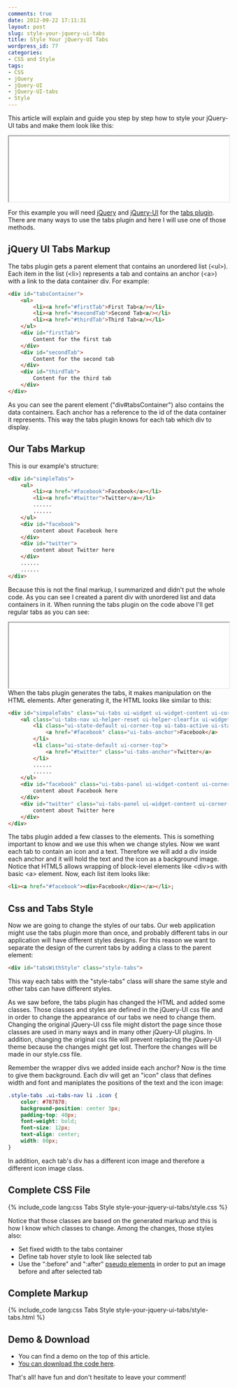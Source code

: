 ```yaml
---
comments: true
date: 2012-09-22 17:11:31
layout: post
slug: style-your-jquery-ui-tabs
title: Style Your jQuery-UI Tabs
wordpress_id: 77
categories:
- CSS and Style
tags:
- CSS
- jQuery
- jQuery-UI
- jQuery-UI-tabs
- Style
---
```


This article will explain and guide you step by step how to style your jQuery-UI tabs and make them look like this:   
<iframe src="/code/style-your-jquery-ui-tabs/style-tabs.html" width="100%"></iframe>
<!-- more -->

For this example you will need <a href="http://www.jquery.com" target="_blank">jQuery</a> and <a href="http://www.jqueryui.com" target="_blank">jQuery-UI</a> for the <a href="http://jqueryui.com/demos/tabs/" target="_blank">tabs plugin</a>. There are many ways to use the tabs plugin and here I will use one of those methods.

jQuery UI Tabs Markup
---------------------

The tabs plugin gets a parent element that contains an unordered list (&lt;ul&gt;). Each item in the list (&lt;li&gt;) represents a tab and contains an anchor (&lt;a&gt;) with a link to the data container div. For example:

```html Tabs plugin structure
<div id="tabsContainer">
	<ul>
		<li><a href="#firstTab">First Tab<a/></li>
		<li><a href="#secondTab">Second Tab<a/></li>
		<li><a href="#thirdTab">Third Tab<a/></li>
	</ul>
	<div id="firstTab">
		Content for the first tab
	</div>
	<div id="secondTab">
		Content for the second tab
	</div>
	<div id="thirdTab">
		Content for the third tab
	</div>
</div>
```

As you can see the parent element ("div#tabsContainer") also contains the data containers. Each anchor has a reference to the id of the data container it represents. This way the tabs plugin knows for each tab which div to display.

Our Tabs Markup
---------------

This is our example's structure:

```html Our example's structure
<div id="simpleTabs">
	<ul>
		<li><a href="#facebook">Facebook</a></li>
		<li><a href="#twitter">Twitter</a></li>
		......
		......
	</ul>
	<div id="facebook">
		content about Facebook here 
	</div>
	<div id="twitter">
		content about Twitter here
	</div>
	......
	......
</div>
```

Because this is not the final markup, I summarized and didn't put the whole code. As you can see I created a parent div with unordered list and data containers in it. When running the tabs plugin on the code above I'll get regular tabs as you can see:
<iframe src="../code/style-your-jquery-ui-tabs/no-style-tabs.html" width="100%"></iframe>
When the tabs plugin generates the tabs, it makes manipulation on the HTML elements. After generating it, the HTML looks like similar to this:

```html After applying tabs plugin
<div id="simpaleTabs" class="ui-tabs ui-widget ui-widget-content ui-corner-all">
    <ul class="ui-tabs-nav ui-helper-reset ui-helper-clearfix ui-widget-header ui-corner-all">
        <li class="ui-state-default ui-corner-top ui-tabs-active ui-state-active">
            <a href="#facebook" class="ui-tabs-anchor">Facebook</a>
        </li>
        <li class="ui-state-default ui-corner-top">
            <a href="#twitter" class="ui-tabs-anchor">Twitter</a>
        </li>
        ......
        ......
    </ul>
    <div id="facebook" class="ui-tabs-panel ui-widget-content ui-corner-bottom">
        content about Facebook here 
    </div>
    <div id="twitter" class="ui-tabs-panel ui-widget-content ui-corner-bottom">
        content about Twitter here
    </div>
</div>
```

The tabs plugin added a few classes to the elements. This is something important to know and we use this when we change styles. Now we want each tab to contain an icon and a text. Therefore we will add a div inside each anchor and it will hold the text and the icon as a background image. Notice that HTML5 allows wrapping of block-level elements like &lt;div&gt;s with basic &lt;a&gt; element. Now, each list item looks like:
	
```html List item new look
<li><a href="#facebook"><div>Facebook</div></a></li>;
```

Css and Tabs Style
------------------

Now we are going to change the styles of our tabs. Our web application might use the tabs plugin more than once, and probably different tabs in our application will have different styles designs. For this reason we want to separate the design of the current tabs by adding a class to the parent element:
	
```html Add class to the parent element
<div id="tabsWithStyle" class="style-tabs">
```

This way each tabs with the "style-tabs" class will share the same style and other tabs can have different styles.   

As we saw before, the tabs plugin has changed the HTML and added some classes. Those classes and styles are defined in the jQuery-UI css file and in order to change the appearance of our tabs we need to change them. Changing the original jQuery-UI css file might distort the page since those classes are used in many ways and in many other jQuery-UI plugins. In addition, changing the original css file will prevent replacing the jQuery-UI theme because the changes might get lost. Therfore the changes will be made in our style.css file.

Remember the wrapper divs we added inside each anchor? Now is the time to give them background. Each div will get an "icon" class that defines width and font and maniplates the positions of the text and the icon image:
    
```css icon div style
.style-tabs .ui-tabs-nav li .icon { 
    color: #787878;
    background-position: center 3px;
    padding-top: 40px;
    font-weight: bold;
    font-size: 12px;
    text-align: center;
    width: 80px;
}
```

In addition, each tab's div has a different icon image and therefore a different icon image class.

Complete CSS File
-----------------

{% include_code lang:css Tabs Style style-your-jquery-ui-tabs/style.css %}

Notice that those classes are based on the generated markup and this is how I know which classes to change. Among the changes, those styles also:

* Set fixed width to the tabs container
* Define tab hover style to look like selected tab
* Use the ":before" and ":after" <a href="https://developer.mozilla.org/en-US/docs/CSS/Pseudo-elements" target="_blank">pseudo elements</a> in order to put an image before and after selected tab

Complete Markup
---------------

{% include_code lang:css Tabs Style style-your-jquery-ui-tabs/style-tabs.html %}

Demo & Download
---------------
* You can find a demo on the top of this article.
* <a href="../code/style-your-jquery-ui-tabs/style-your-jquery-ui-tabs.zip" target="_blank">You can download the code here</a>.

That's all! have fun and don't hesitate to leave your comment!
